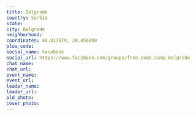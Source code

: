 ```yaml
---
title: Belgrade
country: Serbia
state: 
city: Belgrade
neighborhood: 
coordinates: 44.817879, 20.456809
plus_code:
social_name: Facebook
social_url: https://www.facebook.com/groups/free.code.camp.belgrade
chat_name:
chat_url:
event_name:
event_url:
leader_name:
leader_url:
old_photo: 
cover_photo:
---
```

